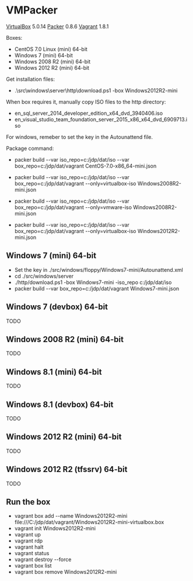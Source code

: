 VMPacker
========

[VirtualBox](http://virtualbox.org) 5.0.14
[Packer](http://packer.io) 0.8.6
[Vagrant](http://vagrantup.com) 1.8.1

Boxes:

* CentOS 7.0 Linux (mini) 64-bit
* Windows 7       (mini) 64-bit
* Windows 2008 R2 (mini) 64-bit
* Windows 2012 R2 (mini) 64-bit

Get installation files:

* .\src\windows\server\http\download.ps1 -box Windows2012R2-mini

When box requires it, manually copy ISO files to the http directory:

* en_sql_server_2014_developer_edition_x64_dvd_3940406.iso
* en_visual_studio_team_foundation_server_2015_x86_x64_dvd_6909713.iso

For windows, remeber to set the key in the Autounattend file.

Package command:

* packer build --var iso_repo=c:/jdp/dat/iso --var box_repo=c:/jdp/dat/vagrant CentOS-7.0-x86_64-mini.json

* packer build --var iso_repo=c:/jdp/dat/iso --var box_repo=c:/jdp/dat/vagrant --only=virtualbox-iso Windows2008R2-mini.json
* packer build --var iso_repo=c:/jdp/dat/iso --var box_repo=c:/jdp/dat/vagrant --only=vmware-iso Windows2008R2-mini.json

* packer build --var iso_repo=c:/jdp/dat/iso --var box_repo=c:/jdp/dat/vagrant --only=virtualbox-iso Windows2012R2-mini.json

Windows 7 (mini) 64-bit
---

* Set the key in ./src/windows/floppy/Windows7-mini/Autounattend.xml
* cd ./src/windows/server
* ./http/download.ps1 -box Windows7-mini -iso_repo c:/jdp/dat/iso
* packer build --var box_repo=c:/jdp/dat/vagrant Windows7-mini.json

Windows 7 (devbox) 64-bit
---

TODO

Windows 2008 R2 (mini) 64-bit
---

TODO

Windows 8.1 (mini) 64-bit
---

TODO

Windows 8.1 (devbox) 64-bit
---

TODO

Windows 2012 R2 (mini) 64-bit
---

TODO

Windows 2012 R2 (tfssrv) 64-bit
---

TODO

Run the box
---

* vagrant box add --name Windows2012R2-mini file:///C:/jdp/dat/vagrant/Windows2012R2-mini-virtualbox.box
* vagrant init Windows2012R2-mini
* vagrant up
* vagrant rdp
* vagrant halt
* vagrant status
* vagrant destroy --force
* vagrant box list
* vagrant box remove Windows2012R2-mini
